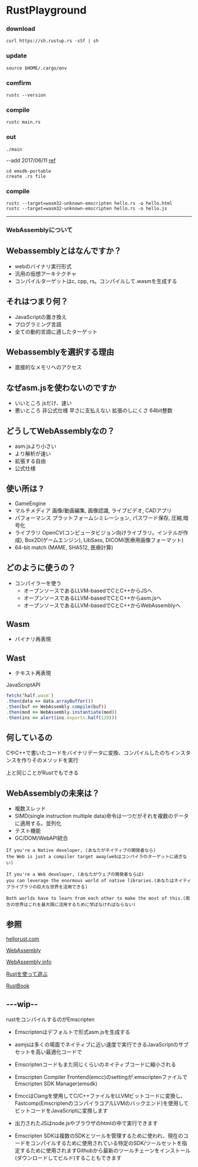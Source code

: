 # RustPlayground


### download
```curl https://sh.rustup.rs -sSf | sh```

### update
```source $HOME/.cargo/env```

### comfirm
```rustc --version```

### compile
```rustc main.rs```

### out
```./main```

--add 2017/06/11
[ref](https://kripken.github.io/emscripten-site/docs/tools_reference/emsdk.html#emsdk-howto)

```
cd emsdk-portable
create .rs file
```

### compile

```
rustc --target=wasm32-unknown-emscripten hello.rs -o hello.html
rustc --target=wasm32-unknown-emscripten hello.rs -o hello.js
```
---

### WebAssemblyについて
## Webassemblyとはなんですか？
- webのバイナリ実行形式
- 汎用の仮想アーキテクチャ
- コンパイルターゲットはc, cpp, rs。コンパイルして.wasmを生成する

## それはつまり何？
- JavaScriptの置き換え
- プログラミング言語
- 全ての動的言語に適したターゲット

## Webassemblyを選択する理由
- 直接的なメモリへのアクセス

## なぜasm.jsを使わないのですか
- いいところ jsだけ、速い
- 悪いところ 非公式仕様 早さに支払えない 拡張のしにくさ 64bit整数

## どうしてWebAssemblyなの？
- asm.jsより小さい
- より解析が速い
- 拡張する自由
- 公式仕様

## 使い所は ?
- GameEngine
- マルチメディア 画像/動画編集, 画像認識, ライブビデオ, CADアプリ
- パフォーマンス プラットフォームシミレーション, パスワード保存, 圧縮,暗号化
- ライブラリ OpenCV(コンピュータビジョン向けライブラリ。インテルが作成), Box2D(ゲームエンジン), LibSass, DICOM(医療用画像フォーマット)
- 64-bit match (MAME, SHA512, 医療計算)

## どのように使うの？
- コンパイラーを使う
  - オープンソースであるLLVM-basedでCとC++からJSへ
  - オープンソースであるLLVM-basedでCとC++からasm.jsへ
  - オープンソースであるLLVM-basedでCとC++からWebAssemblyへ


## Wasm
- バイナリ再表現

## Wast
- テキスト再表現

JavaScriptAPI

```js
fetch(‘half.wasm’)
.then(data => data.arrayBuffer())
.then(buf => WebAssembly.compile(buf))
.then(mod => WebAssembly.instantiate(mod))
.then(ins => alert(ins.exports.half(128)))
```

## 何しているの

CやC++で書いたコードをバイナリデータに変換、コンパイルしたのちインスタンスを作りそのメソッドを実行

上と同じことがRustでもできる

## WebAssemblyの未来は？
- 複数スレッド
- SIMD(single instruction multiple data)命令は一つだがそれを複数のデータに適用する。並列化
- テスト機能
- GC/DOM/WebAPI統合

```
If you're a Native developer, (あなたがネイティブの開発者なら)
the Web is just a compiler target away(webはコンパイラのターゲットに過ぎない)

If you're a Web developer, (あなたがウェブの開発者ならば)
you can leverage the enormous world of native libraries.(あなたはネイティブライブラリの巨大な世界を活用できる)

Both worlds have to learn from each other to make the most of this.(両方の世界はこれを最大限に活用するために学ばなければならない)
```

## 参照

[hellorust.com](https://www.hellorust.com/codemotion-ams/slides/)

[WebAssembly](http://webassembly.org/)

[WebAssembly info](https://rsms.me/wasm-intro)

[Rustを使って遊ぶ](https://www.hellorust.com/)

[RustBook](https://doc.rust-lang.org/book/first-edition/README.html)


## ---wip--
rustをコンパイルするのがEmscripten

- Emscriptenはデフォルトで形式asm.jsを生成する
- asmjsは多くの場面でネイティブに近い速度で実行できるJavaScriptのサブセットを高い最適化コードで
- Emscriptenコードもまた同じくらいのネイティブコードに縮小される
- Emscripten  Compiler Frontend(emcc)のsettingが.emscriptenファイルでEmscripten SDK Manager(emsdk)

- EmccはClangを使用してC/C++ファイルをLLVMビットコードに変換し、Fastcomp(Emscriptenのコンパイラコア/LLVMのバックエンド)を使用してビットコードをJavaScriptに変換します
- 出力されたJSはnode.jsやブラウザのhtmlの中で実行できます

- Emscripten SDKは複数のSDKとツールを管理するために使われ、現在のコードをコンパイルするために使用されている特定のSDK/ツールセットを指定するために使用されますGithubから最新のツールチェーンをインストール(ダウンロードしてビルド)することもできます

